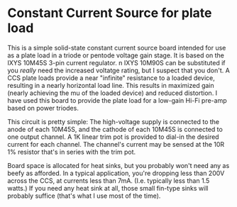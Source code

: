 # Constant Current Source for plate load

This is a simple solid-state constant current source board intended for
use as a plate load in a triode or pentode voltage gain stage.  It is based
on the IXYS 10M45S 3-pin current regulator.  n IXYS 10M90S can be substituted
if you _really_ need the increased voltatge rating, but I suspect that you
don't.  A CCS plate loads provide a near "infinite" resistance to a loaded
device, resulting in a nearly horizontal load line.  This results in maximized
gain (nearly achieving the mu of the loaded device) and reduced distortion.
I have used this board to provide the plate load for a low-gain Hi-Fi pre-amp
based on power triodes.

This circuit is pretty simple: The high-voltage supply is connected to the
anode of each 10M45S, and the cathode of each 10M45S is connected to one
output channel.  A 1K linear trim pot is provided to dial-in the desired
current for each channel.  The channel's current may be sensed at the 10R 1%
resistor that's in series with the trim pot.

Board space is allocated for heat sinks, but you probably won't need any as
beefy as afforded.  In a typical application, you're dropping less than 200V
across the CCS, at currents less than 7mA.  (I.e. typically less than 1.5
watts.) If you need any heat sink at all, those small fin-type sinks will
probably suffice (that's what I use most of the time).
